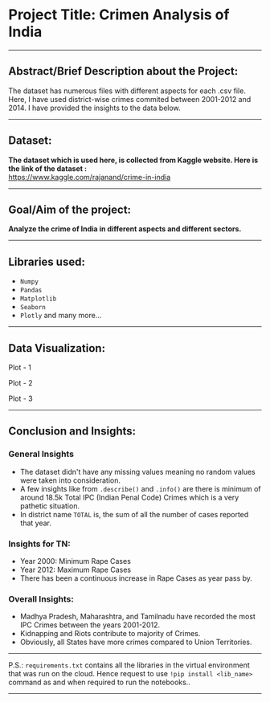 # Project Title: Crimen Analysis of India
<!-- Cover Image -->

<hr>

## Abstract/Brief Description about the Project:
The dataset has numerous files with different aspects for each .csv file. Here, I have used district-wise crimes commited between 2001-2012 and 2014. I have provided the insights to the data below.
<hr>

## Dataset: 
**The dataset which is used here, is collected from Kaggle website. Here is the link of the dataset :** <br>
https://www.kaggle.com/rajanand/crime-in-india
<hr>

## Goal/Aim of the project: 
**Analyze the crime of India in different aspects and different sectors.**
<hr>

## Libraries used: 
- ```Numpy```
- ```Pandas```
- ```Matplotlib```
- ```Seaborn```
- ```Plotly```
and many more...
<hr>

## Data Visualization:

Plot - 1 
<!--  -->

Plot - 2
<!--  -->

Plot - 3
<!--  -->

<hr>

## Conclusion and Insights:
### General Insights
- The dataset didn't have any missing values meaning no random values were taken into consideration.
- A few insights like from ```.describe()``` and ```.info()``` are there is minimum of around 18.5k Total IPC (Indian Penal Code) Crimes which is a very pathetic situation.
- In district name ```TOTAL``` is, the sum of all the number of cases reported that 
year.

### Insights for TN:
- Year 2000: Minimum Rape Cases 
- Year 2012: Maximum Rape Cases
- There has been a continuous increase in Rape Cases as year pass by.

### Overall Insights:
- Madhya Pradesh, Maharashtra, and Tamilnadu have recorded the most IPC Crimes between the years 2001-2012.
- Kidnapping and Riots contribute to majority of Crimes.
- Obviously, all States have more crimes compared to Union Territories.
<hr>

P.S.: ```requirements.txt``` contains all the libraries in the virtual environment that was run on the cloud. Hence request to use ```!pip install <lib_name>``` command as and when required to run the notebooks..
<hr>
